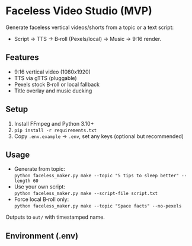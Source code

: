 # Faceless Video Studio (MVP)

Generate faceless vertical videos/shorts from a topic or a text script:
- Script → TTS → B‑roll (Pexels/local) → Music → 9:16 render.

## Features
- 9:16 vertical video (1080x1920)
- TTS via gTTS (pluggable)
- Pexels stock B‑roll or local fallback
- Title overlay and music ducking

## Setup
1) Install FFmpeg and Python 3.10+
2) `pip install -r requirements.txt`
3) Copy `.env.example` → `.env`, set any keys (optional but recommended)

## Usage
- Generate from topic:  
  `python faceless_maker.py make --topic "5 tips to sleep better" --length 60`
- Use your own script:  
  `python faceless_maker.py make --script-file script.txt`
- Force local B‑roll only:  
  `python faceless_maker.py make --topic "Space facts" --no-pexels`

Outputs to `out/` with timestamped name.

## Environment (.env)
